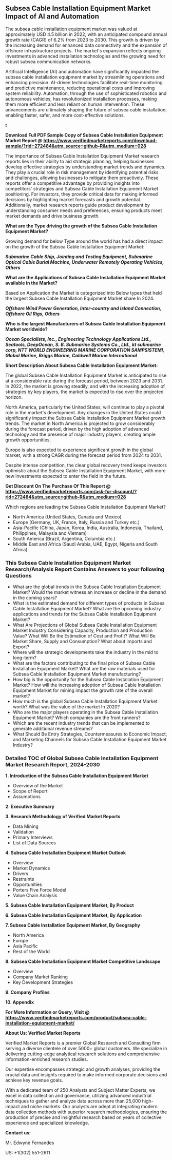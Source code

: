 <h2>Subsea Cable Installation Equipment Market Impact of AI and Automation</h2><p>The subsea cable installation equipment market was valued at approximately USD 4.5 billion in 2022, with an anticipated compound annual growth rate (CAGR) of 6.2% from 2023 to 2030. This growth is driven by the increasing demand for enhanced data connectivity and the expansion of offshore infrastructure projects. The market's expansion reflects ongoing investments in advanced installation technologies and the growing need for robust subsea communication networks.</p><p>Artificial Intelligence (AI) and automation have significantly impacted the subsea cable installation equipment market by streamlining operations and enhancing precision. AI-driven technologies facilitate real-time monitoring and predictive maintenance, reducing operational costs and improving system reliability. Automation, through the use of sophisticated robotics and autonomous vehicles, has revolutionized installation processes, making them more efficient and less reliant on human intervention. These advancements are ultimately shaping the future of subsea cable installation, enabling faster, safer, and more cost-effective solutions.</p>t</p><p id="" class=""><strong>Download Full PDF Sample Copy of Subsea Cable Installation Equipment Market Report @ <a href="https://www.verifiedmarketreports.com/download-sample/?rid=272484&utm_source=github-R&utm_medium=028" target="_blank">https://www.verifiedmarketreports.com/download-sample/?rid=272484&utm_source=github-R&utm_medium=028</a></strong></p><p>The importance of&nbsp;Subsea Cable Installation Equipment Market research reports lies in their ability to aid strategic planning, helping businesses develop effective strategies by understanding market trends and dynamics. They play a crucial role in risk management by identifying potential risks and challenges, allowing businesses to mitigate them proactively. These reports offer a competitive advantage by providing insights into competitors' strategies and Subsea Cable Installation Equipment Market positioning. For investors, they provide critical data for making informed decisions by highlighting market forecasts and growth potential. Additionally, market research reports guide product development by understanding consumer needs and preferences, ensuring products meet market demands and drive business growth.</p><p><strong>What are the&nbsp;Type driving the growth of the Subsea Cable Installation Equipment Market?</strong></p><p id="" class="">Growing demand for below Type around the world has had a direct impact on the growth of the Subsea Cable Installation Equipment Market:</p><em><strong>Submarine Cable Ship, Jointing and Testing Equipment, Submarine Optical Cable Burial Machine, Underwater Remotely Operating Vehicles, Others</strong></em></p><strong>What are the&nbsp;Applications&nbsp;of Subsea Cable Installation Equipment Market available in the Market?</strong></p><p id="" class="">Based on Application the Market is categorized into Below types that held the largest Subsea Cable Installation Equipment Market share In 2024.</p><em><strong>Offshore Wind Power Generation, Inter-country and Island Connection, Offshore Oil Rigs, Others</strong></em></p><strong>Who is the largest Manufacturers of Subsea Cable Installation Equipment Market worldwide?</strong></p><p><em><strong>Ocean Specialists, Inc., Engineering Technology Applications Ltd., Seatools, DeepOcean, S. B. Submarine Systems Co., Ltd., kt submarine corp, NTT WORLD ENGINEERING MARINE CORPORATION SAMPSISTEMI, Global Marine, Briggs Marine, Caldwell Marine International</strong></em></p><p id="" class=""><strong>Short Description About Subsea Cable Installation Equipment Market:</strong></p><p>The global Subsea Cable Installation Equipment Market is anticipated to rise at a considerable rate during the forecast period, between 2023 and 2031. In 2022, the market is growing steadily, and with the increasing adoption of strategies by key players, the market is expected to rise over the projected horizon.</p><p>North America, particularly the United States, will continue to play a pivotal role in the market's development. Any changes in the United States could significantly impact the Subsea Cable Installation Equipment Market growth trends. The market in North America is projected to grow considerably during the forecast period, driven by the high adoption of advanced technology and the presence of major industry players, creating ample growth opportunities.</p><p>Europe is also expected to experience significant growth in the global market, with a strong CAGR during the forecast period from 2024 to 2031.</p><p>Despite intense competition, the clear global recovery trend keeps investors optimistic about the Subsea Cable Installation Equipment Market, with more new investments expected to enter the field in the future.</p><p id="" class=""><strong>Get Discount On The Purchase Of This Report @ <a href="https://www.verifiedmarketreports.com/ask-for-discount/?rid=272484&utm_source=github-R&utm_medium=028" target="_blank">https://www.verifiedmarketreports.com/ask-for-discount/?rid=272484&utm_source=github-R&utm_medium=028</a></strong></p>Which regions are leading the Subsea Cable Installation Equipment Market?</p><ul><li>North America (United States, Canada and Mexico)</li><li>Europe (Germany, UK, France, Italy, Russia and Turkey etc.)</li><li>Asia-Pacific (China, Japan, Korea, India, Australia, Indonesia, Thailand, Philippines, Malaysia and Vietnam)</li><li>South America (Brazil, Argentina, Columbia etc.)</li><li>Middle East and Africa (Saudi Arabia, UAE, Egypt, Nigeria and South Africa)</li></ul><h3 id="" class="">This Subsea Cable Installation Equipment Market Research/Analysis Report Contains Answers to your following Questions</h3><ul><li>What are the global trends in the Subsea Cable Installation Equipment Market? Would the market witness an increase or decline in the demand in the coming years?</li><li>What is the estimated demand for different types of products in Subsea Cable Installation Equipment Market? What are the upcoming industry applications and trends for the Subsea Cable Installation Equipment Market?</li><li>What Are Projections of Global Subsea Cable Installation Equipment Market Industry Considering Capacity, Production and Production Value? What Will Be the Estimation of Cost and Profit? What Will Be Market Share, Supply and Consumption? What about imports and Export?</li><li>Where will the strategic developments take the industry in the mid to long-term?</li><li>What are the factors contributing to the final price of Subsea Cable Installation Equipment Market? What are the raw materials used for Subsea Cable Installation Equipment Market manufacturing?</li><li>How big is the opportunity for the Subsea Cable Installation Equipment Market? How will the increasing adoption of Subsea Cable Installation Equipment Market for mining impact the growth rate of the overall market?</li><li>How much is the global Subsea Cable Installation Equipment Market worth? What was the value of the market In 2020?</li><li>Who are the major players operating in the Subsea Cable Installation Equipment Market? Which companies are the front runners?</li><li>Which are the recent industry trends that can be implemented to generate additional revenue streams?</li><li>What Should Be Entry Strategies, Countermeasures to Economic Impact, and Marketing Channels for Subsea Cable Installation Equipment Market Industry?</li></ul><h3 id="" class="">Detailed TOC of Global Subsea Cable Installation Equipment Market Research Report, 2024-2030</h3><p id="" class=""><strong>1. Introduction of the Subsea Cable Installation Equipment Market</strong></p><ul><li>Overview of the Market</li><li>Scope of Report</li><li>Assumptions</li></ul><p id="" class=""><strong>2. Executive Summary</strong></p><p id="" class=""><strong>3. Research Methodology of Verified Market Reports</strong></p><ul><li>Data Mining</li><li>Validation</li><li>Primary Interviews</li><li>List of Data Sources</li></ul><p id="" class=""><strong>4. Subsea Cable Installation Equipment Market Outlook</strong></p><ul><li>Overview</li><li>Market Dynamics</li><li>Drivers</li><li>Restraints</li><li>Opportunities</li><li>Porters Five Force Model</li><li>Value Chain Analysis</li></ul><p id="" class=""><strong>5. Subsea Cable Installation Equipment Market, By Product</strong></p><p id="" class=""><strong>6. Subsea Cable Installation Equipment Market, By Application</strong></p><p id="" class=""><strong>7. Subsea Cable Installation Equipment Market, By Geography</strong></p><ul><li>North America</li><li>Europe</li><li>Asia Pacific</li><li>Rest of the World</li></ul><p id="" class=""><strong>8. Subsea Cable Installation Equipment Market Competitive Landscape</strong></p><ul><li>Overview</li><li>Company Market Ranking</li><li>Key Development Strategies</li></ul><p id="" class=""><strong>9. Company Profiles</strong></p><p id="" class=""><strong>10. Appendix</strong></p><p id="" class=""><strong>For More Information or Query, Visit @ <a href="https://www.verifiedmarketreports.com/product/subsea-cable-installation-equipment-market/" target="_blank">https://www.verifiedmarketreports.com/product/subsea-cable-installation-equipment-market/</a></strong></p><p id="" class=""><strong>About Us: Verified Market Reports</strong></p><p id="" class="">Verified Market Reports is a premier Global Research and Consulting firm serving a diverse clientele of over 5000+ global customers. We specialize in delivering cutting-edge analytical research solutions and comprehensive information-enriched research studies.</p><p id="" class="">Our expertise encompasses strategic and growth analyses, providing the crucial data and insights required to make informed corporate decisions and achieve key revenue goals.</p><p id="" class="">With a dedicated team of 250 Analysts and Subject Matter Experts, we excel in data collection and governance, utilizing advanced industrial techniques to gather and analyze data across more than 25,000 high-impact and niche markets. Our analysts are adept at integrating modern data collection methods with superior research methodologies, ensuring the production of precise and insightful research based on years of collective experience and specialized knowledge.</p><p id="" class=""><strong>Contact us:</strong></p><p id="" class="">Mr. Edwyne Fernandes</p><p id="" class="">US: +1(302) 551-2611</p>